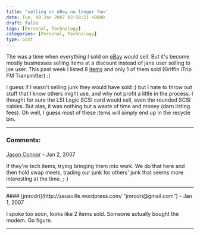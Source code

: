 ```yaml
---
title: 'selling on eBay no longer fun'
date: Tue, 09 Jan 2007 03:58:21 +0000
draft: false
tags: [Personal, Technology]
categories: [Personal, Technology]
type: post
---
```


The was a time when everything I sold on [eBay](http://www.ebay.com) would sell.
But it's become mostly businesses selling items at a discount instead of jane
user selling to joe user. This past week I listed 8
[items](http://cgi6.ebay.com/ws/eBayISAPI.dll?MfcISAPICommand=ViewListedItems&since=14&userid=zeusman3&include=0&rows=50&sort=3&completed=1) and only 1 of them sold (Griffin iTrip FM Transmitter) :(

I guess if I wasn't selling junk they would have sold :) but I hate to throw
out stuff that I know others might use, and why not profit a little in the
process. I thought for sure the LSI Logic SCSI card would sell, even the rounded
SCSI cables. But alas, it was nothing but a waste of time and money
(darn listing fees). Oh well, I guess most of these items will simply end up
in the recycle bin.

---
### Comments:
####
[Jason Connor](http://glutt.com "jlc@glutt.com") - <time datetime="2007-01-09 12:39:01">Jan 2, 2007</time>

If they're tech items, trying bringing them into work. We do that here and then hold swap meets, trading our junk for others' junk that seems more interesting at the time. ;-)
<hr />
####
[jmrodri](http://zeusville.wordpress.com/ "jmrodri@gmail.com") - <time datetime="2007-01-08 23:59:44">Jan 1, 2007</time>

I spoke too soon, looks like 2 items sold. Someone actually bought the modem. Go figure.
<hr />
